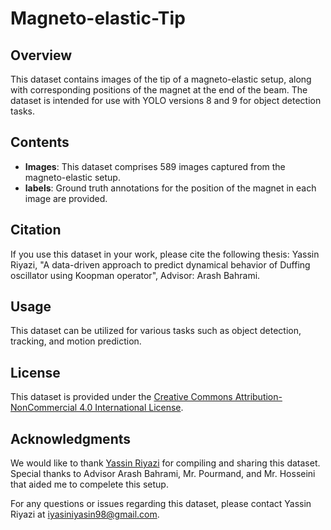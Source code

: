 # Magneto-elastic-Tip

## Overview
This dataset contains images of the tip of a magneto-elastic setup, along with corresponding positions of the magnet at the end of the beam. The dataset is intended for use with YOLO versions 8 and 9 for object detection tasks.

## Contents
- **Images**: This dataset comprises 589 images captured from the magneto-elastic setup.
- **labels**: Ground truth annotations for the position of the magnet in each image are provided.

## Citation
If you use this dataset in your work, please cite the following thesis:
Yassin Riyazi, "A data-driven approach to predict dynamical behavior of Duffing oscillator using Koopman operator", Advisor: Arash Bahrami.

## Usage
This dataset can be utilized for various tasks such as object detection, tracking, and motion prediction.

## License
This dataset is provided under the [Creative Commons Attribution-NonCommercial 4.0 International License](https://creativecommons.org/licenses/by-nc/4.0/legalcode).

## Acknowledgments
We would like to thank [Yassin Riyazi](https://github.com/yriyazi/) for compiling and sharing this dataset. Special thanks to Advisor Arash Bahrami, Mr. Pourmand, and Mr. Hosseini that aided me to compelete this setup.


For any questions or issues regarding this dataset, please contact Yassin Riyazi at [iyasiniyasin98@gmail.com](mailto:iyasiniyasin98@gmail.com).

